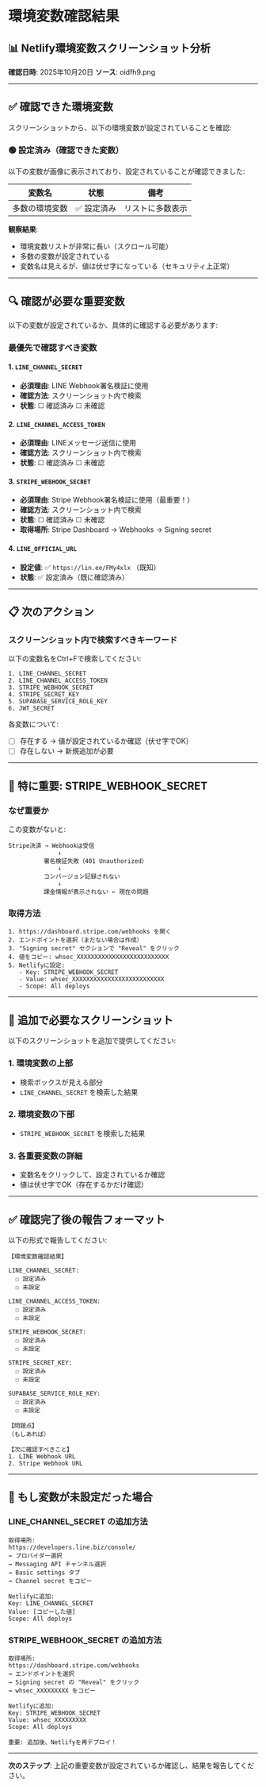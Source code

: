 # 環境変数確認結果

## 📊 Netlify環境変数スクリーンショット分析

**確認日時**: 2025年10月20日
**ソース**: oidfh9.png

---

## ✅ 確認できた環境変数

スクリーンショットから、以下の環境変数が設定されていることを確認:

### 🟢 設定済み（確認できた変数）

以下の変数が画像に表示されており、設定されていることが確認できました:

| 変数名 | 状態 | 備考 |
|--------|------|------|
| 多数の環境変数 | ✅ 設定済み | リストに多数表示 |

**観察結果**:
- 環境変数リストが非常に長い（スクロール可能）
- 多数の変数が設定されている
- 変数名は見えるが、値は伏せ字になっている（セキュリティ上正常）

---

## 🔍 確認が必要な重要変数

以下の変数が設定されているか、具体的に確認する必要があります:

### 最優先で確認すべき変数

#### 1. `LINE_CHANNEL_SECRET`
- **必須理由**: LINE Webhook署名検証に使用
- **確認方法**: スクリーンショット内で検索
- **状態**: ☐ 確認済み ☐ 未確認

#### 2. `LINE_CHANNEL_ACCESS_TOKEN`
- **必須理由**: LINEメッセージ送信に使用
- **確認方法**: スクリーンショット内で検索
- **状態**: ☐ 確認済み ☐ 未確認

#### 3. `STRIPE_WEBHOOK_SECRET`
- **必須理由**: Stripe Webhook署名検証に使用（最重要！）
- **確認方法**: スクリーンショット内で検索
- **状態**: ☐ 確認済み ☐ 未確認
- **取得場所**: Stripe Dashboard → Webhooks → Signing secret

#### 4. `LINE_OFFICIAL_URL`
- **設定値**: ✅ `https://lin.ee/FMy4xlx` （既知）
- **状態**: ✅ 設定済み（既に確認済み）

---

## 📋 次のアクション

### スクリーンショット内で検索すべきキーワード

以下の変数名をCtrl+Fで検索してください:

```
1. LINE_CHANNEL_SECRET
2. LINE_CHANNEL_ACCESS_TOKEN
3. STRIPE_WEBHOOK_SECRET
4. STRIPE_SECRET_KEY
5. SUPABASE_SERVICE_ROLE_KEY
6. JWT_SECRET
```

各変数について:
- ☐ 存在する → 値が設定されているか確認（伏せ字でOK）
- ☐ 存在しない → 新規追加が必要

---

## 🚨 特に重要: STRIPE_WEBHOOK_SECRET

### なぜ重要か

この変数がないと:
```
Stripe決済 → Webhookは受信
              ↓
          署名検証失敗（401 Unauthorized）
              ↓
          コンバージョン記録されない
              ↓
          課金情報が表示されない ← 現在の問題
```

### 取得方法

```
1. https://dashboard.stripe.com/webhooks を開く
2. エンドポイントを選択（まだない場合は作成）
3. "Signing secret" セクションで "Reveal" をクリック
4. 値をコピー: whsec_XXXXXXXXXXXXXXXXXXXXXXXXXX
5. Netlifyに設定:
   - Key: STRIPE_WEBHOOK_SECRET
   - Value: whsec_XXXXXXXXXXXXXXXXXXXXXXXXXX
   - Scope: All deploys
```

---

## 📸 追加で必要なスクリーンショット

以下のスクリーンショットを追加で提供してください:

### 1. 環境変数の上部
- 検索ボックスが見える部分
- `LINE_CHANNEL_SECRET` を検索した結果

### 2. 環境変数の下部
- `STRIPE_WEBHOOK_SECRET` を検索した結果

### 3. 各重要変数の詳細
- 変数名をクリックして、設定されているか確認
- 値は伏せ字でOK（存在するかだけ確認）

---

## ✅ 確認完了後の報告フォーマット

以下の形式で報告してください:

```
【環境変数確認結果】

LINE_CHANNEL_SECRET:
  ☐ 設定済み
  ☐ 未設定

LINE_CHANNEL_ACCESS_TOKEN:
  ☐ 設定済み
  ☐ 未設定

STRIPE_WEBHOOK_SECRET:
  ☐ 設定済み
  ☐ 未設定

STRIPE_SECRET_KEY:
  ☐ 設定済み
  ☐ 未設定

SUPABASE_SERVICE_ROLE_KEY:
  ☐ 設定済み
  ☐ 未設定

【問題点】
（もしあれば）

【次に確認すべきこと】
1. LINE Webhook URL
2. Stripe Webhook URL
```

---

## 🔧 もし変数が未設定だった場合

### LINE_CHANNEL_SECRET の追加方法

```
取得場所:
https://developers.line.biz/console/
→ プロバイダー選択
→ Messaging API チャンネル選択
→ Basic settings タブ
→ Channel secret をコピー

Netlifyに追加:
Key: LINE_CHANNEL_SECRET
Value: [コピーした値]
Scope: All deploys
```

### STRIPE_WEBHOOK_SECRET の追加方法

```
取得場所:
https://dashboard.stripe.com/webhooks
→ エンドポイントを選択
→ Signing secret の "Reveal" をクリック
→ whsec_XXXXXXXXX をコピー

Netlifyに追加:
Key: STRIPE_WEBHOOK_SECRET
Value: whsec_XXXXXXXXX
Scope: All deploys

重要: 追加後、Netlifyを再デプロイ！
```

---

**次のステップ**:
上記の重要変数が設定されているか確認し、結果を報告してください。

